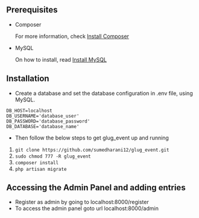 ## Prerequisites

- Composer

  For more information, check [Install Composer](https://getcomposer.org/doc/00-intro.md)
  
- MySQL

  On how to install, read [Install MySQL](https://www.digitalocean.com/community/tutorials/how-to-install-mysql-on-ubuntu-14-04)

## Installation
- Create a database and set the database configuration in .env file, using MySQL.
  
```
DB_HOST=localhost
DB_USERNAME='database_user'
DB_PASSWORD='database_password'
DB_DATABASE='database_name'
```

- Then follow the below steps to get glug_event up and running

1. `git clone https://github.com/sumedharani12/glug_event.git`
2. `sudo chmod 777 -R glug_event`
3. `composer install`
4. `php artisan migrate`


## Accessing the Admin Panel and adding entries
- Register as admin by going to localhost:8000/register
- To access the admin panel goto url localhost:8000/admin
